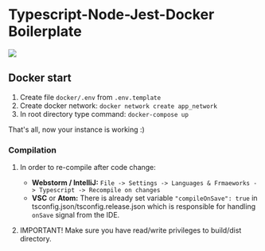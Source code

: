 # Typescript-Node-Jest-Docker Boilerplate

[![](https://img.shields.io/github/downloads/dariuszwrzesien/typescript-node-jest-docker-boilerplate/total.svg)](https://github.com/dariuszwrzesien/typescript-node-jest-docker-boilerplate)

## Docker start
1. Create file `docker/.env` from `.env.template`
2. Create docker network: `docker network create app_network`
3. In root directory type command: `docker-compose up`

That's all, now your instance is working :)

### Compilation
1. In order to re-compile after code change:
    - <strong>Webstorm / IntelliJ:</strong>
     `File -> Settings -> Languages & Frmaeworks -> Typescript -> Recompile on changes`
    - <strong>VSC</strong> or <strong>Atom:</strong>
    There is already set variable `"compileOnSave": true` in tsconfig.json/tsconfig.release.json which is responsible for handling `onSave` signal from the IDE.
    
2. IMPORTANT! Make sure you have read/write privileges to build/dist directory.
